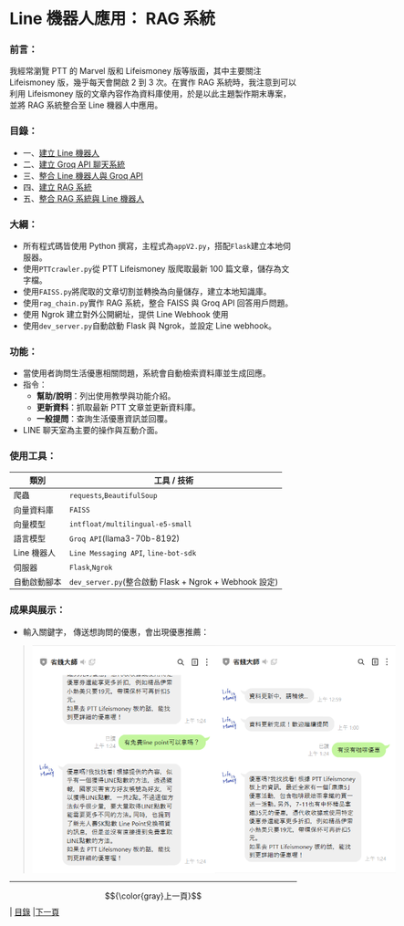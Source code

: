 # Line 機器人應用： RAG 系統

### 前言：
我經常瀏覽 PTT 的 Marvel 版和 Lifeismoney 版等版面，其中主要關注 Lifeismoney 版，幾乎每天會開啟 2 到 3 次。在實作 RAG 系統時，我注意到可以利用 Lifeismoney 版的文章內容作為資料庫使用，於是以此主題製作期末專案，並將 RAG 系統整合至 Line 機器人中應用。

### 目錄：
*  一、[建立 Line 機器人](STEP_1.md)
*  二、[建立 Groq API 聊天系統](STEP_2.md)
*  三、[整合 Line 機器人與 Groq API](STEP_3.md)
*  四、[建立 RAG 系統](STEP_4.md)
*  五、[整合 RAG 系統與 Line 機器人](STEP_5.md)

### 大綱：

* 所有程式碼皆使用 Python 撰寫，主程式為`appV2.py`，搭配`Flask`建立本地伺服器。
* 使用`PTTcrawler.py`從 PTT Lifeismoney 版爬取最新 100 篇文章，儲存為文字檔。
* 使用`FAISS.py`將爬取的文章切割並轉換為向量儲存，建立本地知識庫。
* 使用`rag_chain.py`實作 RAG 系統，整合 FAISS 與 Groq API 回答用戶問題。
* 使用 Ngrok 建立對外公開網址，提供 Line Webhook 使用
* 使用`dev_server.py`自動啟動 Flask 與 Ngrok，並設定 Line webhook。

### 功能：

* 當使用者詢問生活優惠相關問題，系統會自動檢索資料庫並生成回應。
* 指令：
  * **幫助/說明**：列出使用教學與功能介紹。
  * **更新資料**：抓取最新 PTT 文章並更新資料庫。
  * **一般提問**：查詢生活優惠資訊並回覆。
* LINE 聊天室為主要的操作與互動介面。

### 使用工具：

| 類別| 工具 / 技術|
| ------|------------------------------------------------|
| 爬蟲|`requests`,`BeautifulSoup`|
| 向量資料庫|`FAISS`|
| 向量模型|`intfloat/multilingual-e5-small`|
| 語言模型|`Groq API`(llama3-70b-8192)|
| Line 機器人|`Line Messaging API`, `line-bot-sdk`|
| 伺服器|`Flask`,`Ngrok`|
| 自動啟動腳本|`dev_server.py`(整合啟動 Flask + Ngrok + Webhook 設定)|

### 成果與展示：

* 輸入關鍵字， 傳送想詢問的優惠，會出現優惠推薦：
><div style="display: flex; justify-content: space-between;">
>  <img src="Photos/RAG_20.jpg" alt="RAG流程圖2" width="320" height="400"/>
>  <img src="Photos/RAG_21.jpg" alt="RAG流程圖2" width="320" height="400"/>
></div>

---

$${\color{gray}上一頁}$$| [目錄](README.md) |[下一頁](STEP_1.md)
